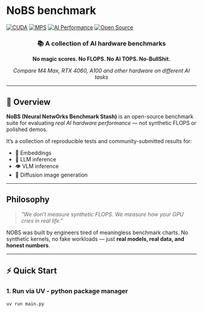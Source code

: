 # NoBS benchmark

[![CUDA](https://img.shields.io/badge/CUDA-Supported-76B900?style=flat&logo=nvidia&logoColor=white)](https://developer.nvidia.com/cuda-zone)
[![MPS](https://img.shields.io/badge/MPS-Optimized-000000?style=flat&logo=apple&logoColor=white)](https://developer.apple.com/metal/)
[![AI Performance](https://img.shields.io/badge/AI-Performance-FF6B6B?style=flat&logo=tensorflow&logoColor=white)](https://github.com/bogdanminko/nobs)
[![Open Source](https://img.shields.io/badge/Open%20Source-Benchmark-2ECC71?style=flat&logo=github&logoColor=white)](https://github.com/bogdanminko/nobs)
<div align="center">

### 📚 A collection of AI hardware benchmarks

**No magic scores. No FLOPS. No AI TOPS. No-BullShit.**

*Compare M4 Max, RTX 4060, A100 and other hardware on different AI tasks*

</div>

---

## 🚀 Overview
**NoBS (Neural NetwOrks Benchmark Stash)** is an open-source benchmark suite
for evaluating *real AI hardware performance* — not synthetic FLOPS or polished demos.

It’s a collection of reproducible tests and community-submitted results for:
- 🧩 Embeddings
- 💬 LLM inference
- 👁️ VLM inference
- 🎨 Diffusion image generation

---

## Philosophy

> *"We don’t measure synthetic FLOPS. We measure how your GPU cries in real life."*

NOBS was built by engineers tired of meaningless benchmark charts.
No synthetic kernels, no fake workloads — just **real models, real data, and honest numbers**.

---

## ⚡ Quick Start
### 1. Run via UV - python package manager
```sh
uv run main.py
```

